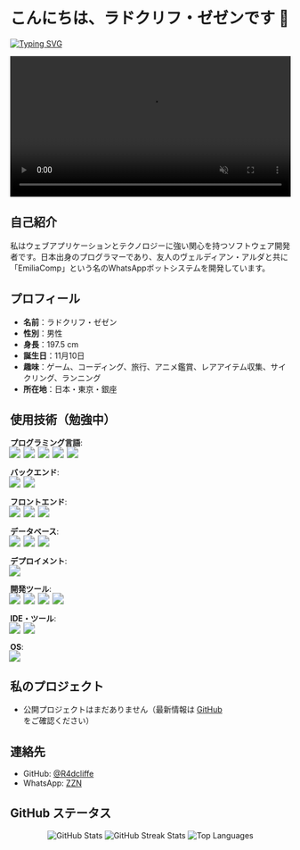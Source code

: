 # こんにちは、ラドクリフ・ゼゼンです 👋

[![Typing SVG](https://readme-typing-svg.herokuapp.com?color=%2336BCF7&lines=Hai+Terimakasih;Sudah+Datang+Ke+Bio+Github+Ku++↓)](https://github.com/R4dcliffe)<br>

<video autoplay loop muted playsinline width="100%">
  <source src="https://files.catbox.moe/fjy32d.mp4" type="video/mp4">
  お使いのブラウザは動画をサポートしていません。
</video>

## 自己紹介
私はウェブアプリケーションとテクノロジーに強い関心を持つソフトウェア開発者です。日本出身のプログラマーであり、友人のヴェルディアン・アルダと共に「EmiliaComp」という名のWhatsAppボットシステムを開発しています。

## プロフィール
- **名前**：ラドクリフ・ゼゼン  
- **性別**：男性  
- **身長**：197.5 cm  
- **誕生日**：11月10日  
- **趣味**：ゲーム、コーディング、旅行、アニメ鑑賞、レアアイテム収集、サイクリング、ランニング  
- **所在地**：日本・東京・銀座  

## 使用技術（勉強中）

**プログラミング言語**:  
<span style="display:inline-block; transform:scale(1.3); margin-right:6px;">
  <img src="https://img.shields.io/badge/-javascript-F7DF1E?style=flat&logo=javascript&logoColor=black">
</span>
<span style="display:inline-block; transform:scale(1.3); margin-right:6px;">
  <img src="https://img.shields.io/badge/-java-007396?style=flat&logo=java&logoColor=white">
</span>
<span style="display:inline-block; transform:scale(1.3); margin-right:6px;">
  <img src="https://img.shields.io/badge/-python-3776AB?style=flat&logo=python&logoColor=white">
</span>
<span style="display:inline-block; transform:scale(1.3); margin-right:6px;">
  <img src="https://img.shields.io/badge/-php-777BB4?style=flat&logo=php&logoColor=white">
</span>
<span style="display:inline-block; transform:scale(1.3); margin-right:6px;">
  <img src="https://img.shields.io/badge/-typescript-3178C6?style=flat&logo=typescript&logoColor=white">
</span>

**バックエンド**:  
<span style="display:inline-block; transform:scale(1.3); margin-right:6px;">
  <img src="https://img.shields.io/badge/Node.js-339933?style=flat&logo=node.js&logoColor=white">
</span>
<span style="display:inline-block; transform:scale(1.3); margin-right:6px;">
  <img src="https://img.shields.io/badge/Express.js-000000?style=flat&logo=express&logoColor=white">
</span>

**フロントエンド**:  
<span style="display:inline-block; transform:scale(1.3); margin-right:6px;">
  <img src="https://img.shields.io/badge/HTML-E34F26?style=flat&logo=html5&logoColor=white">
</span>
<span style="display:inline-block; transform:scale(1.3); margin-right:6px;">
  <img src="https://img.shields.io/badge/CSS-1572B6?style=flat&logo=css&logoColor=white">
</span>
<span style="display:inline-block; transform:scale(1.3); margin-right:6px;">
  <img src="https://img.shields.io/badge/-Canvas.js-0078D4?style=flat&logo=canvas&logoColor=white">
</span>

**データベース**:  
<span style="display:inline-block; transform:scale(1.3); margin-right:6px;">
  <img src="https://img.shields.io/badge/MongoDB-47A248?style=flat&logo=mongodb&logoColor=white">
</span>
<span style="display:inline-block; transform:scale(1.3); margin-right:6px;">
  <img src="https://img.shields.io/badge/SQLite-003B57?style=flat&logo=sqlite&logoColor=white">
</span>
<span style="display:inline-block; transform:scale(1.3); margin-right:6px;">
  <img src="https://img.shields.io/badge/MySQL-4479A1?style=flat&logo=mysql&logoColor=white">
</span>

**デプロイメント**:  
<span style="display:inline-block; transform:scale(1.3); margin-right:6px;">
  <img src="https://img.shields.io/badge/Vercel-000000?style=flat&logo=vercel&logoColor=white">
</span>

**開発ツール**:  
<span style="display:inline-block; transform:scale(1.3); margin-right:6px;">
  <img src="https://img.shields.io/badge/Git-F05032?style=flat&logo=git&logoColor=white">
</span>
<span style="display:inline-block; transform:scale(1.3); margin-right:6px;">
  <img src="https://img.shields.io/badge/NPM-CB3837?style=flat&logo=npm&logoColor=white">
</span>
<span style="display:inline-block; transform:scale(1.3); margin-right:6px;">
  <img src="https://img.shields.io/badge/Termux-1A1D23?style=flat&logo=linux&logoColor=white">
</span>
<span style="display:inline-block; transform:scale(1.3); margin-right:6px;">
  <img src="https://img.shields.io/badge/Acode-0078D4?style=flat&logo=android&logoColor=white">
</span>

**IDE・ツール**:  
<span style="display:inline-block; transform:scale(1.3); margin-right:6px;">
  <img src="https://img.shields.io/badge/VSCode-007ACC?style=flat&logo=visual-studio-code&logoColor=white">
</span>
<span style="display:inline-block; transform:scale(1.3); margin-right:6px;">
  <img src="https://img.shields.io/badge/GitHub_Desktop-000000?style=flat&logo=github&logoColor=white">
</span>

**OS**:  
<span style="display:inline-block; transform:scale(1.3); margin-right:6px;">
  <img src="https://img.shields.io/badge/Linux-FCC624?style=flat&logo=linux&logoColor=black">
</span>

## 私のプロジェクト
* 公開プロジェクトはまだありません（最新情報は [GitHub](https://github.com/R4dcliffe) をご確認ください）

## 連絡先
- GitHub: [@R4dcliffe](https://github.com/R4dcliffe)  
- WhatsApp: [ZZN](https://wa.me/r79828972773)

## GitHub ステータス

<div align="center">
  <img src="https://github-readme-stats.vercel.app/api?username=R4dcliffe&show_icons=true&hide_border=false&include_all_commits=true&count_private=true&theme=tokyonight" alt="GitHub Stats"/>
  <img src="https://github-readme-streak-stats.herokuapp.com/?user=R4dcliffe&hide_border=false&theme=tokyonight" alt="GitHub Streak Stats"/>
  <img src="https://github-readme-stats.vercel.app/api/top-langs/?username=R4dcliffe&show_icons=true&locale=ja&layout=compact&theme=tokyonight" alt="Top Languages"/>
</div>